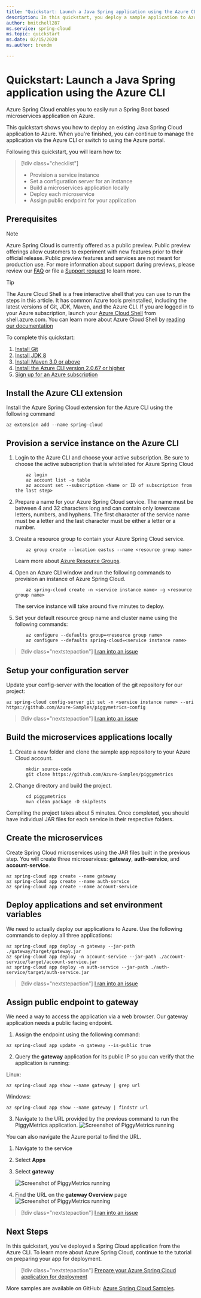 ```yaml
---
title: "Quickstart: Launch a Java Spring application using the Azure CLI"
description: In this quickstart, you deploy a sample application to Azure Spring Cloud on the Azure CLI.
author: bmitchell287
ms.service: spring-cloud
ms.topic: quickstart
ms.date: 02/15/2020
ms.author: brendm

---
```

# Quickstart: Launch a Java Spring application using the Azure CLI

Azure Spring Cloud enables you to easily run a Spring Boot based microservices application on Azure.

This quickstart shows you how to deploy an existing Java Spring Cloud application to Azure. When you're finished, you can continue to manage the application via the Azure CLI or switch to using the Azure portal.

Following this quickstart, you will learn how to:

> [!div class="checklist"]
> * Provision a service instance
> * Set a configuration server for an instance
> * Build a microservices application locally
> * Deploy each microservice
> * Assign public endpoint for your application

## Prerequisites

>[!Note]
> Azure Spring Cloud is currently offered as a public preview. Public preview offerings allow customers to experiment with new features prior to their official release.  Public preview features and services are not meant for production use.  For more information about support during previews, please review our [FAQ](https://azure.microsoft.com/support/faq/) or file a [Support request](https://docs.microsoft.com/azure/azure-portal/supportability/how-to-create-azure-support-request) to learn more.

>[!TIP]
> The Azure Cloud Shell is a free interactive shell that you can use to run the steps in this article.  It has common Azure tools preinstalled, including the latest versions of Git, JDK, Maven, and the Azure CLI. If you are logged in to your Azure subscription, launch your [Azure Cloud Shell](https://shell.azure.com) from shell.azure.com.  You can learn more about Azure Cloud Shell by [reading our documentation](../cloud-shell/overview.md)

To complete this quickstart:

1. [Install Git](https://git-scm.com/)
2. [Install JDK 8](https://docs.microsoft.com/java/azure/jdk/?view=azure-java-stable)
3. [Install Maven 3.0 or above](https://maven.apache.org/download.cgi)
4. [Install the Azure CLI version 2.0.67 or higher](https://docs.microsoft.com/cli/azure/install-azure-cli?view=azure-cli-latest)
5. [Sign up for an Azure subscription](https://azure.microsoft.com/free/)

## Install the Azure CLI extension

Install the Azure Spring Cloud extension for the Azure CLI using the following command

```azurecli
az extension add --name spring-cloud
```

## Provision a service instance on the Azure CLI

1. Login to the Azure CLI and choose your active subscription. Be sure to choose the active subscription that is whitelisted for Azure Spring Cloud

    ```azurecli
        az login
        az account list -o table
        az account set --subscription <Name or ID of subscription from the last step>
    ```

2. Prepare a name for your Azure Spring Cloud service.  The name must be between 4 and 32 characters long and can contain only lowercase letters, numbers, and hyphens.  The first character of the service name must be a letter and the last character must be either a letter or a number.

3. Create a resource group to contain your Azure Spring Cloud service.

    ```azurecli
        az group create --location eastus --name <resource group name>
    ```
    Learn more about [Azure Resource Groups](../azure-resource-manager/management/overview.md).

4. Open an Azure CLI window and run the following commands to provision an instance of Azure Spring Cloud.

    ```azurecli
        az spring-cloud create -n <service instance name> -g <resource group name>
    ```

    The service instance will take around five minutes to deploy.

5. Set your default resource group name and cluster name using the following commands:

    ```azurecli
        az configure --defaults group=<resource group name>
        az configure --defaults spring-cloud=<service instance name>
    ```

> [!div class="nextstepaction"]
> [I ran into an issue](https://www.research.net/r/javae2e?tutorial=asc-cli-quickstart&step=provision)

## Setup your configuration server

Update your config-server with the location of the git repository for our project:

```azurecli
az spring-cloud config-server git set -n <service instance name> --uri https://github.com/Azure-Samples/piggymetrics-config
```

> [!div class="nextstepaction"]
> [I ran into an issue](https://www.research.net/r/javae2e?tutorial=asc-cli-quickstart&step=config-server)

## Build the microservices applications locally

1. Create a new folder and clone the sample app repository to your Azure Cloud account.  

    ```azurecli
        mkdir source-code
        git clone https://github.com/Azure-Samples/piggymetrics
    ```

2. Change directory and build the project.

    ```azurecli
        cd piggymetrics
        mvn clean package -D skipTests
    ```

Compiling the project takes about 5 minutes.  Once completed, you should have individual JAR files for each service in their respective folders.

## Create the microservices

Create Spring Cloud microservices using the JAR files built in the previous step. You will create three microservices: **gateway**, **auth-service**, and **account-service**.

```azurecli
az spring-cloud app create --name gateway
az spring-cloud app create --name auth-service
az spring-cloud app create --name account-service
```

## Deploy applications and set environment variables

We need to actually deploy our applications to Azure. Use the following commands to deploy all three applications:

```azurecli
az spring-cloud app deploy -n gateway --jar-path ./gateway/target/gateway.jar
az spring-cloud app deploy -n account-service --jar-path ./account-service/target/account-service.jar
az spring-cloud app deploy -n auth-service --jar-path ./auth-service/target/auth-service.jar
```

> [!div class="nextstepaction"]
> [I ran into an issue](https://www.research.net/r/javae2e?tutorial=asc-cli-quickstart&step=deploy)

## Assign public endpoint to gateway

We need a way to access the application via a web browser. Our gateway application needs a public facing endpoint.

1. Assign the endpoint using the following command:

```azurecli
az spring-cloud app update -n gateway --is-public true
```
2. Query the **gateway** application for its public IP so you can verify that the application is running:

Linux:
```azurecli
az spring-cloud app show --name gateway | grep url
```
Windows:
```azurecli
az spring-cloud app show --name gateway | findstr url
```
3. Navigate to the URL provided by the previous command to run the PiggyMetrics application.
    ![Screenshot of PiggyMetrics running](media/spring-cloud-quickstart-launch-app-cli/launch-app.png)

You can also navigate the Azure portal to find the URL. 
1. Navigate to the service
2. Select **Apps**
3. Select **gateway**

    ![Screenshot of PiggyMetrics running](media/spring-cloud-quickstart-launch-app-cli/navigate-app1.png)
    
4. Find the URL on the **gateway Overview** page
    ![Screenshot of PiggyMetrics running](media/spring-cloud-quickstart-launch-app-cli/navigate-app2-url.png)

> [!div class="nextstepaction"]
> [I ran into an issue](https://www.research.net/r/javae2e?tutorial=asc-cli-quickstart&step=public-endpoint)

## Next Steps

In this quickstart, you've deployed a Spring Cloud application from the Azure CLI.  To learn more about Azure Spring Cloud, continue to the tutorial on preparing your app for deployment.

> [!div class="nextstepaction"]
> [Prepare your Azure Spring Cloud application for deployment](spring-cloud-tutorial-prepare-app-deployment.md)

More samples are available on GitHub: [Azure Spring Cloud Samples](https://github.com/Azure-Samples/Azure-Spring-Cloud-Samples/tree/master/service-binding-cosmosdb-sql).

